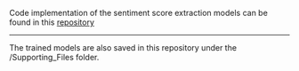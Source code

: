 Code implementation of the sentiment score extraction models can be found in this [repository](https://github.com/louisowen6/NLP_Stacking_Ensemble)

-----------------------------------------------------------------------------------------------------------------------------------
The trained models are also saved in this repository under the /Supporting_Files folder.
